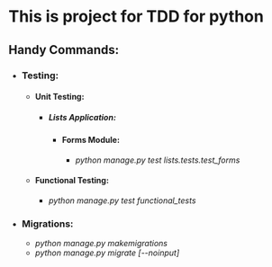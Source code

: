 # This is project for TDD for python


## Handy Commands:
- ### Testing:
  - #### Unit Testing:
    - ##### Lists Application:
       - #### Forms Module:
         - *python manage.py test lists.tests.test_forms*
  - #### Functional Testing:
    - *python manage.py test functional_tests*
- ### Migrations:
   - *python manage.py makemigrations*
   - *python manage.py migrate [--noinput]*